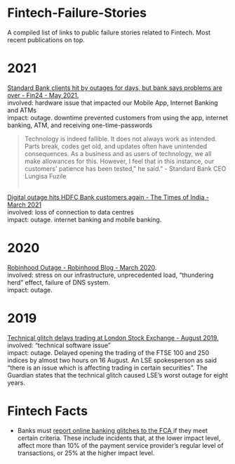 # Fintech-Failure-Stories

A compiled list of links to public failure stories related to Fintech. Most recent publications on top.

# 2021

  <a href="Standard Bank clients hit by outages for days, but bank says problems are over"> Standard Bank clients hit by outages for days, but bank says problems are over - Fin24 - May 2021. </a></br>
  involved: hardware issue that impacted our Mobile App, Internet Banking and ATMs<br/>
  impact: outage. downtime prevented customers from using the app, internet banking, ATM, and receiving one-time-passwords <br/>
  
> Technology is indeed fallible. It does not always work as intended. Parts break, codes get old, and updates often have unintended consequences. As a business and as users of technology, we all make allowances for this. However, I feel that in this instance, our customers' patience has been tested," he said."  - Standard Bank CEO Lungisa Fuzile <br/><br/>

  <a href="https://timesofindia.indiatimes.com/business/india-business/digital-outage-hits-hdfc-bank-customers-again/articleshow/81767860.cms"> Digital outage hits HDFC Bank customers again - The Times of India - March 2021</a><br/>
  involved: loss of connection to data centres <br/> 
  impact: outage. internet banking and mobile banking. <br/>

# 2020

  <a href="https://blog.robinhood.com/news/2020/3/3/an-update-from-robinhoods-founders"> Robinhood Outage - Robinhood Blog - March 2020<a>. <br />
  involved: stress on our infrastructure, unprecedented load, “thundering herd” effect, failure of DNS system. <br />
  impact: outage. <br />
  
  
# 2019
  
  <a href="https://www.nytimes.com/2019/08/16/business/lse-delay-stocks.html">Technical glitch delays trading at London Stock Exchange - August 2019. </a> <br/>
  involved: “technical software issue” <br/>
  impact: outage. Delayed opening the trading of the FTSE 100 and 250 indices by almost two hours on 16 August. An LSE spokesperson as said “there is an issue which is affecting trading in certain securities”. The Guardian states that the technical glitch caused LSE’s worst outage for eight years.<br/>
  
# Fintech Facts
  
  - Banks must <a href="https://www.fca.org.uk/data-visualisation/operational-and-security-incidents">report online banking glitches to the FCA </a> if they meet certain criteria. These include incidents that, at the lower impact level, affect more than 10% of the payment service provider’s regular level of transactions, or 25% at the higher impact level. 
